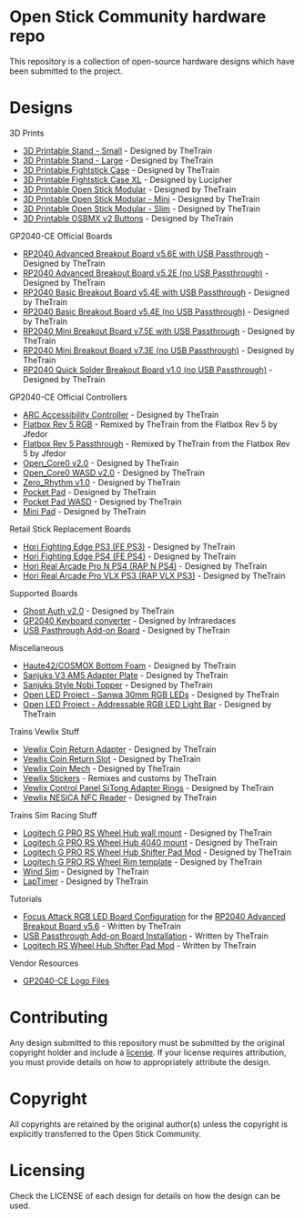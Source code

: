 # Open Stick Community hardware repo

This repository is a collection of open-source hardware designs which have been submitted to the project.

# Designs

3D Prints

- [3D Printable Stand - Small](/3D%20Prints/3D%20Printable%20Stand/README.md) - Designed by TheTrain
- [3D Printable Stand - Large](/3D%20Prints/3D%20Printable%20Stand/README.md) - Designed by TheTrain
- [3D Printable Fightstick Case](/3D%20Prints/Fightstick%20Case/README.md) - Designed by TheTrain
- [3D Printable Fightstick Case XL](/3D%20Prints/Fightstick%20Case/Community%20submissions/3D%20print%20files/Fightstick%20XL/Open%20Stick%20XL%20-%20Main%20Frame%20(x4%20Buttons).stl) - Designed by Lucipher
- [3D Printable Open Stick Modular](/3D%20Prints/Open%20Stick%20Modular%20(OSM)/README.md) - Designed by TheTrain
- [3D Printable Open Stick Modular - Mini](/3D%20Prints/Open%20Stick%20Modular%20-%20Mini%20(OSM-Mini)/README.md) - Designed by TheTrain
- [3D Printable Open Stick Modular - Slim](/3D%20Prints/Open%20Stick%20Modular%20-%20Slim%20(OSM-Slim)/README.md) - Designed by TheTrain
- [3D Printable OSBMX v2 Buttons](/3D%20Prints/OSBMX%20v2/README.md) - Designed by TheTrain

GP2040-CE Official Boards

- [RP2040 Advanced Breakout Board v5.6E with USB Passthrough](/Boards/GP2040-CE%20Official%20Boards/RP2040%20Advanced%20Breakout%20Board/RP2040%20Advanced%20Breakout%20Board%20-%20Passthrough/README.md) - Designed by TheTrain
- [RP2040 Advanced Breakout Board v5.2E (no USB Passthrough)](/Boards/GP2040-CE%20Official%20Boards/RP2040%20Advanced%20Breakout%20Board/RP2040%20Advanced%20Breakout%20Board/README.md) - Designed by TheTrain
- [RP2040 Basic Breakout Board v5.4E with USB Passthrough](/Boards/GP2040-CE%20Official%20Boards/RP2040%20Basic%20Breakout%20Board/RP2040%20Basic%20Breakout%20Board%20-%20Passthrough/README.md) - Designed by TheTrain
- [RP2040 Basic Breakout Board v5.4E (no USB Passthrough)](/Boards/GP2040-CE%20Official%20Boards/RP2040%20Basic%20Breakout%20Board/RP2040%20Basic%20Breakout%20Board/README.md) - Designed by TheTrain
- [RP2040 Mini Breakout Board v7.5E with USB Passthrough](/Boards/GP2040-CE%20Official%20Boards/RP2040%20Mini%20Breakout%20Board/RP2040%20Mini%20Breakout%20Board%20-%20Passthrough/README.md) - Designed by TheTrain
- [RP2040 Mini Breakout Board v7.3E (no USB Passthrough)](/Boards/GP2040-CE%20Official%20Boards/RP2040%20Mini%20Breakout%20Board/RP2040%20Mini%20Breakout%20Board/README.md) - Designed by TheTrain
- [RP2040 Quick Solder Breakout Board v1.0 (no USB Passthrough)](/Boards/GP2040-CE%20Official%20Boards/RP2040%20Quick%20Solder%20Breakout%20Board/README.md) - Designed by TheTrain

GP2040-CE Official Controllers

- [ARC Accessibility Controller](/Boards/GP2040-CE%20Official%20Controllers/ARC%20Accessibility%20Controller/README.md) - Designed by TheTrain
- [Flatbox Rev 5 RGB](/Boards/GP2040-CE%20Official%20Controllers/Flatbox%20Rev%205%20RGB/README.md) - Remixed by TheTrain from the Flatbox Rev 5 by Jfedor
- [Flatbox Rev 5 Passthrough](/Boards/GP2040-CE%20Official%20Controllers/Flatbox%20Rev%205%20Passthrough/README.md) - Remixed by TheTrain from the Flatbox Rev 5 by Jfedor
- [Open_Core0 v2.0](/Boards/GP2040-CE%20Official%20Controllers/Open_Core0/README.md) - Designed by TheTrain
- [Open_Core0 WASD v2.0](/Boards/GP2040-CE%20Official%20Controllers/Open_Core0%20WASD/README.md) - Designed by TheTrain
- [Zero_Rhythm v1.0](/Boards/GP2040-CE%20Official%20Controllers/Zero%20Rhythm/README.md) - Designed by TheTrain
- [Pocket Pad](/Boards/GP2040-CE%20Official%20Controllers/Pocket%20Pad/README.md) - Designed by TheTrain
- [Pocket Pad WASD](/Boards/GP2040-CE%20Official%20Controllers/Pocket%20Pad%20WASD/README.md) - Designed by TheTrain
- [Mini Pad](/Boards/GP2040-CE%20Official%20Controllers/Mini%20Pad/README.md) - Designed by TheTrain

Retail Stick Replacement Boards

- [Hori Fighting Edge PS3 (FE PS3)](/Boards/Retail%20Stick%20Replacement%20Boards/Hori%20Fighting%20Edge%20PS3%20(FE%20PS3)/README.md) - Designed by TheTrain
- [Hori Fighting Edge PS4 (FE PS4)](/Boards/Retail%20Stick%20Replacement%20Boards/Hori%20Fighting%20Edge%20PS4%20(FE%20PS4)/README.md) - Designed by TheTrain
- [Hori Real Arcade Pro N PS4 (RAP N PS4)](/Boards/Retail%20Stick%20Replacement%20Boards/Hori%20Real%20Arcade%20Pro%20N%20PS4%20(RAP%20N%20PS4)/README.md) - Designed by TheTrain
- [Hori Real Arcade Pro VLX PS3 (RAP VLX PS3)](/Boards/Retail%20Stick%20Replacement%20Boards/Hori%20Real%20Arcade%20Pro%20VLX%20PS3%20(RAP%20VLX%20PS3)/README.md) - Designed by TheTrain

Supported Boards

- [Ghost Auth v2.0](/Boards/Supported%20Boards/Ghost%20Auth/README.md) - Designed by TheTrain
- [GP2040 Keyboard converter](/Boards/Supported%20Boards/GP2040%20Keyboard%20Converter/Waveshare%20Zero-PCB/README.md) - Designed by Infraredaces
- [USB Pasthrough Add-on Board](/Boards/Supported%20Boards/USB%20Passthrough%20Board/README.md) - Designed by TheTrain

Miscellaneous

- [Haute42/COSMOX Bottom Foam](/Miscellaneous/Haute42%20COSMOX%20Bottom%20Foam/README.md) - Designed by TheTrain
- [Sanjuks V3 AM5 Adapter Plate](/Miscellaneous/Sanjuks%20V3%20AM5%20Adapter%20Plate/README.md) - Designed by TheTrain
- [Sanjuks Style Nobi Topper](/Miscellaneous/Sanjuks%20Style%20Nobi%20Topper/README.md) - Designed by TheTrain
- [Open LED Project - Sanwa 30mm RGB LEDs](/Miscellaneous/Open%20LED%20Project%20-%20Sanwa%2030mm%20RGB%20LED/README.md) - Designed by TheTrain
- [Open LED Project - Addressable RGB LED Light Bar](/Miscellaneous/Open%20LED%20Project%20-%20Addressable%20RGB%20LED%20Light%20Bar/README.md) - Designed by TheTrain

Trains Vewlix Stuff

- [Vewlix Coin Return Adapter](/Trains%20Vewlix%20Stuff/Vewlix%20Coin%20Return%20Adapter/README.md) - Designed by TheTrain
- [Vewlix Coin Return Slot](/Trains%20Vewlix%20Stuff/Vewlix%20Coin%20Return%20Slot/README.md) - Designed by TheTrain
- [Vewlix Coin Mech](/Trains%20Vewlix%20Stuff/Vewlix%20Coin%20Mech/README.md) - Designed by TheTrain
- [Vewlix Stickers](/Trains%20Vewlix%20Stuff/Vewlix%20Stickers/README.md) - Remixes and customs by TheTrain
- [Vewlix Control Panel SiTong Adapter Rings](/Trains%20Vewlix%20Stuff/Vewlix%20Control%20Panel%20SiTong%20Adapter%20Rings/README.md) - Designed by TheTrain
- [Vewlix NESiCA NFC Reader](/Trains%20Vewlix%20Stuff/Vewlix%20NESiCA%20NFC%20Reader/README.md) - Designed by TheTrain

Trains Sim Racing Stuff

- [Logitech G PRO RS Wheel Hub wall mount](/Trains%20Sim%20Racing%20Stuff/Logitech%20G%20PRO%20RS%20Wheel%20Hub%20wall%20mount/README.md) - Designed by TheTrain
- [Logitech G PRO RS Wheel Hub 4040 mount](/Trains%20Sim%20Racing%20Stuff/Logitech%20G%20PRO%20RS%20Wheel%20Hub%204040%20mount/README.md) - Designed by TheTrain
- [Logitech G PRO RS Wheel Hub Shifter Pad Mod](/Trains%20Sim%20Racing%20Stuff/Logitech%20RS%20Wheel%20Hub%20Shifter%20Pad%20Mod/README.md) - Designed by TheTrain
- [Logitech G PRO RS Wheel Rim template](/Trains%20Sim%20Racing%20Stuff/Logitech%20G%20PRO%20RS%20Wheel%20Rim%20template/README.md) - Designed by TheTrain
- [Wind Sim](/Trains%20Sim%20Racing%20Stuff/Wind%20Sim/README.md) - Designed by TheTrain
- [LapTimer](/Trains%20Sim%20Racing%20Stuff/Laptimer/README.md) - Designed by TheTrain

Tutorials

- [Focus Attack RGB LED Board Configuration](/Tutorials/Focus%20Attack%20LED%20Board%20Configuration/README.md) for the [RP2040 Advanced Breakout Board v5.6](/Boards/GP2040-CE%20Official%20Boards/RP2040%20Advanced%20Breakout%20Board/RP2040%20Advanced%20Breakout%20Board%20-%20Passthrough/README.md) - Written by TheTrain
- [USB Passthrough Add-on Board Installation](/Tutorials/USB%20Passthrough%20Board%20Installation/README.md) - Written by TheTrain
- [Logitech RS Wheel Hub Shifter Pad Mod](/Tutorials/Logitech%20RS%20Wheel%20Hub%20Shifter%20Pad%20Mod/README.md) - Written by TheTrain

Vendor Resources

- [GP2040-CE Logo Files](/Vendor%20Resources/GP2040-CE%20Logo%20files/README.md)

# Contributing

Any design submitted to this repository must be submitted by the original copyright holder and include a [license](#licensing). If your license requires attribution, you must provide details on how to appropriately attribute the design.

# Copyright

All copyrights are retained by the original author(s) unless the copyright is explicitly transferred to the Open Stick Community.

# Licensing

Check the LICENSE of each design for details on how the design can be used.
